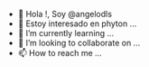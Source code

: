 - 👋 Hola !, Soy @angelodls
- 👀 Estoy interesado en phyton ...
- 🌱 I’m currently learning ...
- 💞️ I’m looking to collaborate on ...
- 📫 How to reach me ...

<!---
angelodls/angelodls is a ✨ special ✨ repository because its `README.md` (this file) appears on your GitHub profile.
You can click the Preview link to take a look at your changes.
--->
